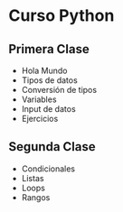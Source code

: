 # Curso Python

## Primera Clase

- Hola Mundo
- Tipos de datos
- Conversión de tipos
- Variables
- Input de datos
- Ejercicios

## Segunda Clase

- Condicionales
- Listas
- Loops
- Rangos
